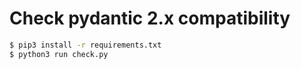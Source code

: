 # Check pydantic 2.x compatibility

```sh
$ pip3 install -r requirements.txt
$ python3 run check.py
```
